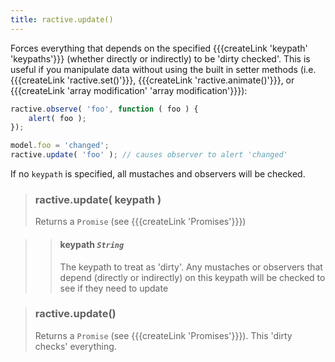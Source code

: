 ```yaml
---
title: ractive.update()
---
```


Forces everything that depends on the specified {{{createLink 'keypath' 'keypaths'}}} (whether directly or indirectly) to be 'dirty checked'. This is useful if you manipulate data without using the built in setter methods (i.e. {{{createLink 'ractive.set()'}}}, {{{createLink 'ractive.animate()'}}}, or {{{createLink 'array modification' 'array modification'}}}):

```js
ractive.observe( 'foo', function ( foo ) {
	alert( foo );
});

model.foo = 'changed';
ractive.update( 'foo' ); // causes observer to alert 'changed'
```

If no `keypath` is specified, all mustaches and observers will be checked.


> ### ractive.update( keypath )
> Returns a `Promise` (see {{{createLink 'Promises'}}})

> > #### **keypath** *`String`*
> > The keypath to treat as 'dirty'. Any mustaches or observers that depend (directly or indirectly) on this keypath will be checked to see if they need to update


> ### ractive.update()
> Returns a `Promise` (see {{{createLink 'Promises'}}}). This 'dirty checks' everything.
